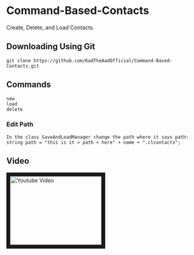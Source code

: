 # Command-Based-Contacts
Create, Delete, and Load Contacts.

## Downloading Using Git
```
git clone https://github.com/KadTheAadOfficial/Command-Based-Contacts.git
```

## Commands
```
new
load
delete
```
### Edit Path
```
In the class SaveAndLoadManager change the path where it says path: string path = "this is it > path < here" + name + ".clcontacts";
```
## Video
<a href="http://www.youtube.com/watch?feature=player_embedded&v=YOUTUBE_VIDEO_ID_HERE
" target="_blank"><img src="http://img.youtube.com/vi/YOUTUBE_VIDEO_ID_HERE/0.jpg" 
alt="Youtube Video" width="240" height="180" border="10" /></a>
